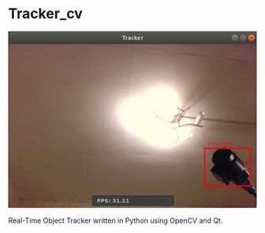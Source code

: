 # Tracker_cv

![Image](docs/images/img.png)

Real-Time Object Tracker written in Python using OpenCV and Qt.
